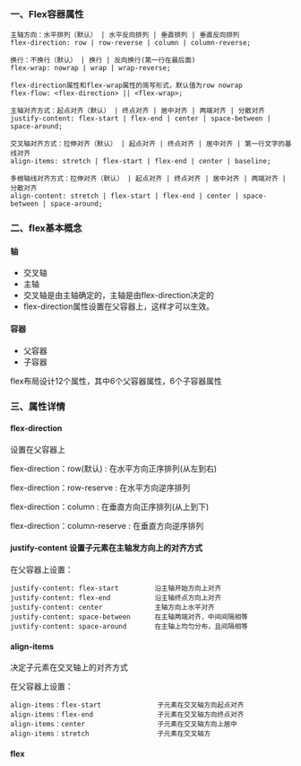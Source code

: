 ### 一、Flex容器属性

```
主轴方向：水平排列（默认） | 水平反向排列 | 垂直排列 | 垂直反向排列
flex-direction: row | row-reverse | column | column-reverse;

换行：不换行（默认） | 换行 | 反向换行(第一行在最后面)
flex-wrap: nowrap | wrap | wrap-reverse;

flex-direction属性和flex-wrap属性的简写形式，默认值为row nowrap
flex-flow: <flex-direction> || <flex-wrap>;

主轴对齐方式：起点对齐（默认） | 终点对齐 | 居中对齐 | 两端对齐 | 分散对齐
justify-content: flex-start | flex-end | center | space-between | space-around;

交叉轴对齐方式：拉伸对齐（默认） | 起点对齐 | 终点对齐 | 居中对齐 | 第一行文字的基线对齐
align-items: stretch | flex-start | flex-end | center | baseline;

多根轴线对齐方式：拉伸对齐（默认） | 起点对齐 | 终点对齐 | 居中对齐 | 两端对齐 | 分散对齐
align-content: stretch | flex-start | flex-end | center | space-between | space-around;
```

### 二、flex基本概念

#### 轴

- 交叉轴
- 主轴
- 交叉轴是由主轴确定的，主轴是由flex-direction决定的
- flex-direction属性设置在父容器上，这样才可以生效。

#### 容器

- 父容器
- 子容器

flex布局设计12个属性，其中6个父容器属性，6个子容器属性



### 三、属性详情

#### flex-direction

设置在父容器上

flex-direction：row(默认) : 在水平方向正序排列(从左到右)

flex-direction：row-reserve : 在水平方向逆序排列

flex-direction：column : 在垂直方向正序排列(从上到下)

flex-direction：column-reserve : 在垂直方向逆序排列



#### justify-content  设置子元素在主轴发方向上的对齐方式

在父容器上设置：

```
justify-content: flex-start			沿主轴开始方向上对齐
justify-content: flex-end			沿主轴终点方向上对齐
justify-content: center				主轴方向上水平对齐
justify-content: space-between		在主轴两端对齐，中间间隔相等
justify-content: space-around		在主轴上均匀分布，且间隔相等
```



#### align-items

决定子元素在交叉轴上的对齐方式

在父容器上设置：

```
align-items：flex-start				子元素在交叉轴方向起点对齐
align-items：flex-end				子元素在交叉轴方向终点对齐
align-items：center					子元素在交叉轴方向上居中
align-items：stretch					子元素在交叉轴方
```



#### flex



